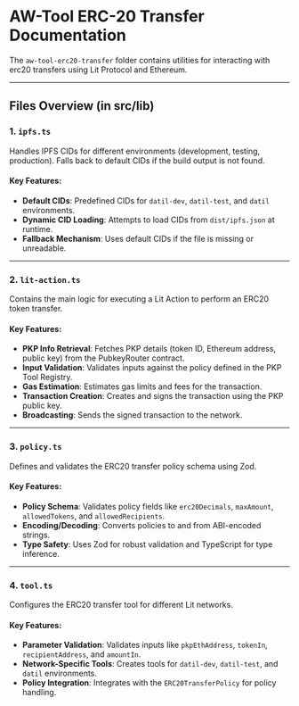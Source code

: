 # AW-Tool ERC-20 Transfer Documentation

The `aw-tool-erc20-transfer` folder contains utilities for interacting with erc20 transfers using Lit Protocol and Ethereum.

---

## Files Overview (in src/lib)

### 1. **`ipfs.ts`**
Handles IPFS CIDs for different environments (development, testing, production). Falls back to default CIDs if the build output is not found.

#### Key Features:
- **Default CIDs**: Predefined CIDs for `datil-dev`, `datil-test`, and `datil` environments.
- **Dynamic CID Loading**: Attempts to load CIDs from `dist/ipfs.json` at runtime.
- **Fallback Mechanism**: Uses default CIDs if the file is missing or unreadable.

---

### 2. **`lit-action.ts`**
Contains the main logic for executing a Lit Action to perform an ERC20 token transfer.

#### Key Features:
- **PKP Info Retrieval**: Fetches PKP details (token ID, Ethereum address, public key) from the PubkeyRouter contract.
- **Input Validation**: Validates inputs against the policy defined in the PKP Tool Registry.
- **Gas Estimation**: Estimates gas limits and fees for the transaction.
- **Transaction Creation**: Creates and signs the transaction using the PKP public key.
- **Broadcasting**: Sends the signed transaction to the network.

---

### 3. **`policy.ts`**
Defines and validates the ERC20 transfer policy schema using Zod.

#### Key Features:
- **Policy Schema**: Validates policy fields like `erc20Decimals`, `maxAmount`, `allowedTokens`, and `allowedRecipients`.
- **Encoding/Decoding**: Converts policies to and from ABI-encoded strings.
- **Type Safety**: Uses Zod for robust validation and TypeScript for type inference.

---

### 4. **`tool.ts`**
Configures the ERC20 transfer tool for different Lit networks.

#### Key Features:
- **Parameter Validation**: Validates inputs like `pkpEthAddress`, `tokenIn`, `recipientAddress`, and `amountIn`.
- **Network-Specific Tools**: Creates tools for `datil-dev`, `datil-test`, and `datil` environments.
- **Policy Integration**: Integrates with the `ERC20TransferPolicy` for policy handling.
